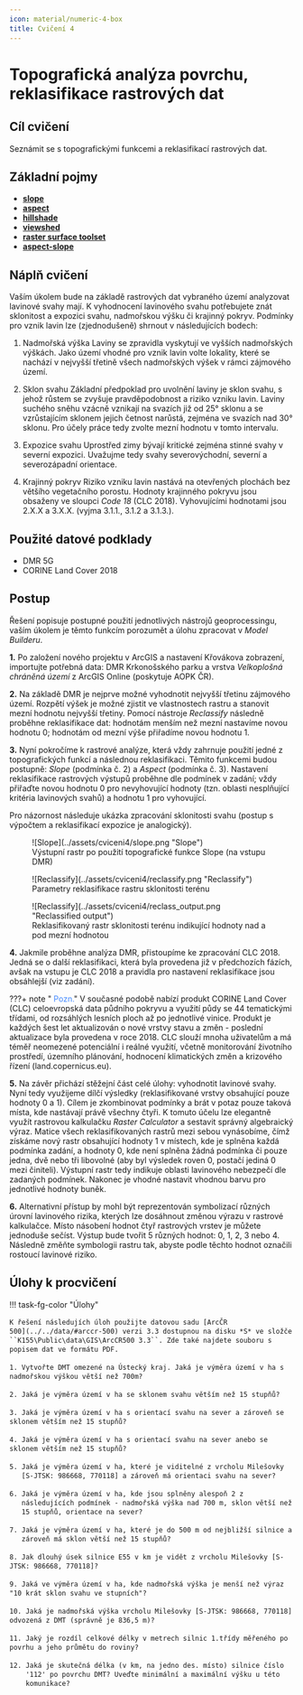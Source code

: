```yaml
---
icon: material/numeric-4-box
title: Cvičení 4
---
```


# Topografická analýza povrchu, reklasifikace rastrových dat

## Cíl cvičení
Seznámit se s topografickými funkcemi a reklasifikací rastrových dat.

## Základní pojmy

- [**slope**](https://pro.arcgis.com/en/pro-app/latest/tool-reference/3d-analyst/slope.htm)
- [**aspect**](https://pro.arcgis.com/en/pro-app/latest/tool-reference/3d-analyst/aspect.htm)
- [**hillshade**](https://pro.arcgis.com/en/pro-app/latest/tool-reference/3d-analyst/hillshade.htm)
- [**viewshed**](https://pro.arcgis.com/en/pro-app/latest/tool-reference/spatial-analyst/viewshed.htm)
- [**raster surface toolset**](https://pro.arcgis.com/en/pro-app/latest/tool-reference/3d-analyst/an-overview-of-the-raster-surface-toolset.htm)
- [**aspect-slope**](https://pro.arcgis.com/en/pro-app/latest/help/analysis/raster-functions/aspect-slope-function.htm)


## Náplň cvičení
Vaším úkolem bude na základě rastrových dat vybraného území analyzovat lavinové svahy mají. K vyhodnocení lavinového svahu potřebujete znát sklonitost a expozici svahu, nadmořskou výšku či krajinný pokryv. Podmínky pro vznik lavin lze (zjednodušeně) shrnout v následujících bodech:

1. Nadmořská výška
Laviny se zpravidla vyskytují ve vyšších nadmořských výškách. Jako území vhodné pro vznik lavin volte lokality, které se nachází v nejvyšší třetině všech nadmořských výšek v rámci zájmového území.

2. Sklon svahu
Základní předpoklad pro uvolnění laviny je sklon svahu, s jehož růstem se zvyšuje pravděpodobnost a riziko vzniku lavin. Laviny suchého sněhu vzácně vznikají na svazích již od 25° sklonu a se vzrůstajícím sklonem jejich četnost narůstá, zejména ve svazích nad 30° sklonu. Pro účely práce tedy zvolte mezní hodnotu v tomto intervalu.

3. Expozice svahu
Uprostřed zimy bývají kritické zejména stinné svahy v severní expozici. Uvažujme tedy svahy severovýchodní, severní a severozápadní orientace.

4. Krajinný pokryv
Riziko vzniku lavin nastává na otevřených plochách bez většího vegetačního porostu. Hodnoty krajinného pokryvu jsou obsaženy ve sloupci *Code 18* (CLC 2018). Vyhovujícími hodnotami jsou 2.X.X a 3.X.X. (vyjma 3.1.1., 3.1.2 a 3.1.3.).

## Použité datové podklady
- DMR 5G
- CORINE Land Cover 2018

## Postup
Řešení popisuje postupné použití jednotlivých nástrojů geoprocessingu, vaším úkolem je těmto funkcím porozumět a úlohu zpracovat v *Model Builderu*.

**1.** Po založení nového projektu v ArcGIS a nastavení Křovákova zobrazení, importujte potřebná data: DMR Krkonošského parku a vrstva *Velkoplošná chráněná území* z ArcGIS Online (poskytuje AOPK ČR).

**2.** Na základě DMR je nejprve možné vyhodnotit nejvyšší třetinu zájmového území. Rozpětí výšek je možné zjistit ve vlastnostech rastru a stanovit mezní hodnotu nejvyšší třetiny. Pomocí nástroje *Reclassify* následně proběhne reklasifikace dat: hodnotám menším než mezní nastavíme novou hodnotu 0; hodnotám od mezní výše přiřadíme novou hodnotu 1.

**3.** Nyní pokročíme k rastrové analýze, která vždy zahrnuje použití jedné z topografických funkcí a následnou reklasifikaci. Těmito funkcemi budou postupně: *Slope* (podmínka č. 2) a *Aspect* (podmínka č. 3). Nastavení reklasifikace rastrových výstupů proběhne dle podmínek v zadání; vždy přiřaďte novou hodnotu 0 pro nevyhovující hodnoty (tzn. oblasti nesplňující kritéria lavinových svahů) a hodnotu 1 pro vyhovující.

Pro názornost následuje ukázka zpracování sklonitosti svahu (postup s výpočtem a reklasifikací expozice je analogický).

<figure markdown>
  ![Slope](../assets/cviceni4/slope.png "Slope")
  <figcaption>Výstupní rastr po použití topografické funkce Slope (na vstupu DMR)</figcaption>
</figure>

<figure markdown>
  ![Reclassify](../assets/cviceni4/reclassify.png "Reclassify")
  <figcaption>Parametry reklasifikace rastru sklonitosti terénu</figcaption>
</figure>

<figure markdown>
  ![Reclassify](../assets/cviceni4/reclass_output.png "Reclassified output")
  <figcaption>Reklasifikovaný rastr sklonitosti terénu indikující hodnoty nad a pod mezní hodnotou</figcaption>
</figure>

**4.** Jakmile proběhne analýza DMR, přistoupíme ke zpracování CLC 2018. Jedná se o další reklasifikaci, která byla provedena již v předchozích fázích, avšak na vstupu je CLC 2018 a pravidla pro nastavení reklasifikace jsou obsáhlejší (viz zadání).

???+ note "&nbsp;<span style="color:#448aff">Pozn.</span>"
      V současné podobě nabízí produkt CORINE Land Cover (CLC) celoevropská data půdního pokryvu a využití půdy se 44 tematickými třídami, od rozsáhlých lesních ploch až po jednotlivé vinice. Produkt je každých šest let aktualizován o nové vrstvy stavu a změn - poslední aktualizace byla provedena v roce 2018. CLC slouží mnoha uživatelům a má téměř neomezené potenciální i reálné využití, včetně monitorování životního prostředí, územního plánování, hodnocení klimatických změn a krizového řízení (land.copernicus.eu).

**5.** Na závěr přichází stěžejní část celé úlohy: vyhodnotit lavinové svahy. Nyní tedy využijeme dílčí výsledky (reklasifikované vrstvy obsahující pouze hodnoty 0 a 1). Cílem je zkombinovat podmínky a brát v potaz pouze taková místa, kde nastávají právě všechny čtyři. K tomuto účelu lze elegantně využít rastrovou kalkulačku *Raster Calculator* a sestavit správný algebraický výraz. Matice všech reklasifikovaných rastrů mezi sebou vynásobíme, čímž získáme nový rastr obsahující hodnoty 1 v místech, kde je splněna každá podmínka zadání, a hodnoty 0, kde není splněna žádná podmínka či pouze jedna, dvě nebo tři libovolné (aby byl výsledek roven 0, postačí jediná 0 mezi činiteli). Výstupní rastr tedy indikuje oblasti lavinového nebezpečí dle zadaných podmínek. Nakonec je vhodné nastavit vhodnou barvu pro jednotlivé hodnoty buněk.

**6.** Alternativní přístup by mohl být reprezentován symbolizací různých úrovní lavinového rizika, kterých lze dosáhnout změnou výrazu v rastrové kalkulačce. Místo násobení hodnot čtyř rastrových vrstev je můžete jednoduše sečíst. Výstup bude tvořit 5 různých hodnot: 0, 1, 2, 3 nebo 4. Následně změňte symbologii rastru tak, abyste podle těchto hodnot označili rostoucí lavinové riziko.

## Úlohy k procvičení

!!! task-fg-color "Úlohy"

    K řešení následujích úloh použijte datovou sadu [ArcČR
    500](../../data/#arccr-500) verzi 3.3 dostupnou na disku *S* ve složče
    ``K155\Public\data\GIS\ArcCR500 3.3``. Zde také najdete souboru s
    popisem dat ve formátu PDF.

    1. Vytvořte DMT omezené na Ústecký kraj. Jaká je výměra území v ha s nadmořskou výškou větší než 700m?

    2. Jaká je výměra území v ha se sklonem svahu větším než 15 stupňů?

    3. Jaká je výměra území v ha s orientací svahu na sever a zároveň se sklonem větším než 15 stupňů?

    4. Jaká je výměra území v ha s orientací svahu na sever anebo se sklonem větším než 15 stupňů?

    5. Jaká je výměra území v ha, které je viditelné z vrcholu Milešovky
       [S-JTSK: 986668, 770118] a zároveň má orientaci svahu na sever?

    6. Jaká je výměra území v ha, kde jsou splněny alespoň 2 z
       následujících podmínek - nadmořská výška nad 700 m, sklon větší než
       15 stupňů, orientace na sever?

    7. Jaká je výměra území v ha, které je do 500 m od nejbližší silnice a
       zároveň má sklon větší než 15 stupňů?

    8. Jak dlouhý úsek silnice E55 v km je vidět z vrcholu Milešovky [S-JTSK: 986668, 770118]?

    9. Jaká ve výměra území v ha, kde nadmořská výška je menší než výraz "10 krát sklon svahu ve stupních"?

    10. Jaká je nadmořská výška vrcholu Milešovky [S-JTSK: 986668, 770118] odvozená z DMT (správně je 836,5 m)?

    11. Jaký je rozdíl celkové délky v metrech silnic 1.třídy měřeného po povrhu a jeho průmětu do roviny?

    12. Jaká je skutečná délka (v km, na jedno des. místo) silnice číslo
        '112' po povrchu DMT? Uveďte minimální a maximální výšku u této
        komunikace?
